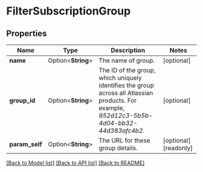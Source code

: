 # FilterSubscriptionGroup

## Properties

Name | Type | Description | Notes
------------ | ------------- | ------------- | -------------
**name** | Option<**String**> | The name of group. | [optional]
**group_id** | Option<**String**> | The ID of the group, which uniquely identifies the group across all Atlassian products. For example, *952d12c3-5b5b-4d04-bb32-44d383afc4b2*. | [optional]
**param_self** | Option<**String**> | The URL for these group details. | [optional][readonly]

[[Back to Model list]](../README.md#documentation-for-models) [[Back to API list]](../README.md#documentation-for-api-endpoints) [[Back to README]](../README.md)


